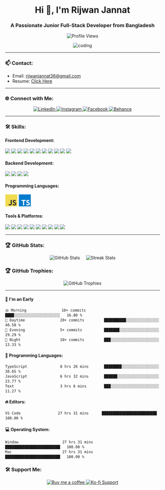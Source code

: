 <h1 align="center">Hi 👋, I'm Rijwan Jannat</h1>
<h3 align="center">A Passionate Junior Full-Stack Developer from Bangladesh</h3>

<p align="center">
  <img src="https://komarev.com/ghpvc/?username=md-rijwan-jannat&label=Profile%20views&color=0e75b6&style=flat" alt="Profile Views" />
</p>

<p align="center">
  <img src="https://user-images.githubusercontent.com/55389276/140866485-8fb1c876-9a8f-4d6a-98dc-08c4981eaf70.gif" alt="coding" width="400" />
</p>

---

### 📫 Contact:
- Email: [rijwanjannat36@gmail.com](mailto:rijwanjannat36@gmail.com)
- Resume: [Click Here](#)

---

### 🌐 Connect with Me:
<p align="center">
  <a href="https://www.linkedin.com/in/md-rijwan-jannat-3a479532b" target="_blank">
    <img src="https://img.shields.io/badge/LinkedIn-%230077B5.svg?logo=linkedin&logoColor=white" alt="LinkedIn" />
  </a>
  <a href="https://instagram.com/rijwanjannat" target="_blank">
    <img src="https://img.shields.io/badge/Instagram-%23E4405F.svg?logo=instagram&logoColor=white" alt="Instagram" />
  </a>
  <a href="https://www.facebook.com/profile.php?id=100086218014706" target="_blank">
    <img src="https://img.shields.io/badge/Facebook-%231877F2.svg?logo=Facebook&logoColor=white" alt="Facebook" />
  </a>
  <a href="https://behance.net/https://64a1312f9bc5c72b1524b993--dashing-fudge-319855.netlify.app/" target="_blank">
    <img src="https://img.shields.io/badge/Behance-1769ff?logo=behance&logoColor=white" alt="Behance" />
  </a>
</p>

---

### 🛠️ Skills:

#### Frontend Development:
<p align="left">
  <img src="./icons/HTML.svg" width="48">
  <img src="./icons/CSS.svg" width="48">     
  <img src="./icons/Sass.svg" width="48">
  <img src="./icons/TailwindCSS-Dark.svg" width="48"> 
    <img src="./icons/Bootstrap.svg" width="48">
    <img src="./icons/NextJS-Dark.svg" width="48">
   <img src="./icons/React-Dark.svg" width="48">
   <img src="./icons/Vite-Dark.svg" width="48"> 
   <img src="./icons/Redux.svg" width="48">
  <img src="./icons/Firebase-Dark.svg" width="48">
  <img src="./icons/Vercel-Dark.svg" width="48">
</p>

#### Backend Development:
<p align="left">
  <img src="./icons/DENO-Dark.svg" width="48">
  <img src="./icons/ExpressJS-Dark.svg" width="48"> 
    <img src="./icons/NodeJS-Dark.svg" width="48">   
   <img src="./icons/MongoDB.svg" width="48"> 
</p>

#### Programming Languages:
<p align="left">
  <img src="https://raw.githubusercontent.com/devicons/devicon/master/icons/javascript/javascript-original.svg" alt="JavaScript" width="40" height="40"/>
  <img src="https://raw.githubusercontent.com/devicons/devicon/master/icons/typescript/typescript-original.svg" alt="TypeScript" width="40" height="40"/>
</p>

#### Tools & Platforms:
<p align="left">
  <img src="./icons/VSCode-Dark.svg" width="48">
   <img src="./icons/Bun-Dark.svg" width="48"> 
   <img src="./icons/Git.svg" width="48"> 
  <img src="./icons/Github-Dark.svg" width="48"> 
  <img src="./icons/Gmail-Dark.svg" width="48">
   <img src="./icons/Netlify-Dark.svg" width="48"> 
  <img src="./icons/Pnpm-Dark.svg" width="48"> 
  <img src="./icons/Npm-Dark.svg" width="48"> 
  <img src="./icons/Windows-Dark.svg" width="48"> 
   <img src="./icons/Yarn-Dark.svg" width="48"> 
</p>

---

### 🏆 GitHub Stats:
<div align="center" style="display: flex; justify-content: center; gap: 20px; flex-wrap: wrap;">
  <img src="https://github-readme-stats.vercel.app/api?username=md-rijwan-jannat&show_icons=true&locale=en" alt="GitHub Stats" />
  <img src="https://github-readme-streak-stats.herokuapp.com/?user=md-rijwan-jannat" alt="Streak Stats" />
</div>

### 🏆 GitHub Trophies:
<p align="center">
  <img src="https://github-profile-trophy.vercel.app/?username=md-rijwan-jannat&theme=onedark&no-bg=true&no-frame=true" alt="GitHub Trophies" />
</p>

---
#### 🐤 I'm an Early 

```text
🌞 Morning                10+ commits         ████░░░░░░░░░░░░░░░░░░░░░   16.80 % 
🌆 Daytime                20+ commits         ██████████░░░░░░░░░░░░░░░   40.58 % 
🌃 Evening                5+ commits          ███████░░░░░░░░░░░░░░░░░░   29.29 % 
🌙 Night                  10+ commits         ███░░░░░░░░░░░░░░░░░░░░░░   13.33 % 
```

#### 💬 Programming Languages: 
```text
TypeScript               8 hrs 26 mins       ████████░░░░░░░░░░░░░░░░░   30.65 % 
JavaScript               6 hrs 32 mins       ██████░░░░░░░░░░░░░░░░░░░   23.77 %
Text                     3 hrs 6 mins        ███░░░░░░░░░░░░░░░░░░░░░░   11.27 %
```

#### 🔥 Editors:
```text 
VS Code                 27 hrs 31 mins      █████████████████████████   100.00 %
```

#### 💻 Operating System: 
```text
Window                    27 hrs 31 mins      █████████████████████████   100.00 %
Mac                       27 hrs 31 mins      █████████████████████████   100.00 %
```

### 🛠️ Support Me:
<p align="center">
  <a href="https://www.buymeacoffee.com/mdrijwanjannat" target="_blank">
    <img src="https://cdn.buymeacoffee.com/buttons/v2/default-yellow.png" height="50" width="210" alt="Buy me a coffee" />
  </a>
  <a href="https://ko-fi.com/mdrijwanjannat" target="_blank">
    <img src="https://cdn.ko-fi.com/cdn/kofi3.png?v=3" height="50" width="210" alt="Ko-fi Support" />
  </a>
</p>
